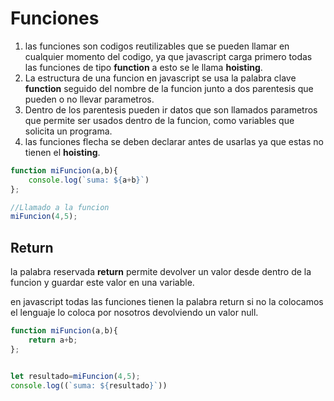 # Funciones

1. las funciones son codigos reutilizables que se pueden llamar en cualquier momento del codigo, ya que javascript carga primero todas las funciones de tipo **function** a esto se le llama **hoisting**.
2. La estructura de una funcion en  javascript se usa la palabra clave **function** seguido del nombre de la funcion junto a dos parentesis que pueden o no llevar parametros.
3. Dentro de los parentesis pueden ir datos que son llamados parametros que permite ser usados dentro de la funcion, como variables que solicita un programa.
4. las funciones flecha se deben declarar antes de usarlas ya que estas no tienen el **hoisting**.

```javascript
function miFuncion(a,b){
    console.log(`suma: ${a+b}`)
};

//Llamado a la funcion
miFuncion(4,5);
```

## Return

la palabra reservada **return** permite devolver un valor desde dentro de la funcion y guardar este valor en una variable. 

en javascript todas las funciones tienen la palabra return si no la colocamos el lenguaje lo coloca por nosotros devolviendo un valor null.

```javascript
function miFuncion(a,b){
    return a+b;
};


let resultado=miFuncion(4,5);
console.log((`suma: ${resultado}`))
```